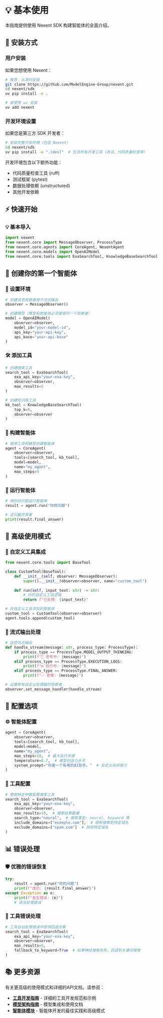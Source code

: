 # 💡 基本使用

本指南提供使用 Nexent SDK 构建智能体的全面介绍。

## 🚀 安装方式

### 用户安装
如果您想使用 Nexent：

```bash
# 推荐：从源码安装
git clone https://github.com/ModelEngine-Group/nexent.git
cd nexent/sdk
uv pip install -e .

# 或使用 uv 安装
uv add nexent
```

### 开发环境设置
如果您是第三方 SDK 开发者：

```bash
# 安装完整开发环境（包括 Nexent）
cd nexent/sdk
uv pip install -e ".[dev]"  # 包含所有开发工具（测试、代码质量检查等）
```

开发环境包含以下额外功能：
- 代码质量检查工具 (ruff)
- 测试框架 (pytest)
- 数据处理依赖 (unstructured)
- 其他开发依赖

## ⚡ 快速开始

### 💡 基本导入

```python
import nexent
from nexent.core import MessageObserver, ProcessType
from nexent.core.agents import CoreAgent, NexentAgent
from nexent.core.models import OpenAIModel
from nexent.core.tools import ExaSearchTool, KnowledgeBaseSearchTool
```

## 🤖 创建你的第一个智能体

### 🔧 设置环境

```python
# 创建消息观察者用于流式输出
observer = MessageObserver()

# 创建模型（模型和智能体必须使用同一个观察者）
model = OpenAIModel(
    observer=observer,
    model_id="your-model-id",
    api_key="your-api-key",
    api_base="your-api-base"
)
```

### 🛠️ 添加工具

```python
# 创建搜索工具
search_tool = ExaSearchTool(
    exa_api_key="your-exa-key", 
    observer=observer, 
    max_results=5
)

# 创建知识库工具
kb_tool = KnowledgeBaseSearchTool(
    top_k=5, 
    observer=observer
)
```

### 🤖 构建智能体

```python
# 使用工具和模型创建智能体
agent = CoreAgent(
    observer=observer,
    tools=[search_tool, kb_tool],
    model=model,
    name="my_agent",
    max_steps=5
)
```

### 🚀 运行智能体

```python
# 用你的问题运行智能体
result = agent.run("你的问题")

# 访问最终答案
print(result.final_answer)
```

## 🎯 高级使用模式

### 🔧 自定义工具集成

```python
from nexent.core.tools import BaseTool

class CustomTool(BaseTool):
    def __init__(self, observer: MessageObserver):
        super().__init__(observer=observer, name="custom_tool")
    
    def run(self, input_text: str) -> str:
        # 你的自定义工具逻辑
        return f"已处理: {input_text}"

# 将自定义工具添加到智能体
custom_tool = CustomTool(observer=observer)
agent.tools.append(custom_tool)
```

### 📡 流式输出处理

```python
# 监控流式输出
def handle_stream(message: str, process_type: ProcessType):
    if process_type == ProcessType.MODEL_OUTPUT_THINKING:
        print(f"🤔 思考中: {message}")
    elif process_type == ProcessType.EXECUTION_LOGS:
        print(f"⚙️ 执行中: {message}")
    elif process_type == ProcessType.FINAL_ANSWER:
        print(f"✅ 答案: {message}")

# 设置带有自定义处理器的观察者
observer.set_message_handler(handle_stream)
```

## 🔧 配置选项

### ⚙️ 智能体配置

```python
agent = CoreAgent(
    observer=observer,
    tools=[search_tool, kb_tool],
    model=model,
    name="my_agent",
    max_steps=10,  # 最大执行步骤
    temperature=0.7,  # 模型创造力水平
    system_prompt="你是一个有用的AI助手。"  # 自定义系统提示
)
```

### 🔧 工具配置

```python
# 使用特定参数配置搜索工具
search_tool = ExaSearchTool(
    exa_api_key="your-exa-key",
    observer=observer,
    max_results=10,  # 搜索结果数量
    search_type="neural",  # 搜索类型: neural, keyword 等
    include_domains=["example.com"],  # 限制搜索到特定域名
    exclude_domains=["spam.com"]  # 排除特定域名
)
```

## 📊 错误处理

### 🛡️ 优雅的错误恢复

```python
try:
    result = agent.run("你的问题")
    print(f"成功: {result.final_answer}")
except Exception as e:
    print(f"发生错误: {e}")
    # 适当处理错误
```

### 🔧 工具错误处理

```python
# 工具自动处理错误并提供回退方案
search_tool = ExaSearchTool(
    exa_api_key="your-exa-key",
    observer=observer,
    max_results=5,
    fallback_to_keyword=True  # 如果神经搜索失败，回退到关键词搜索
)
```

## 📚 更多资源

有关更高级的使用模式和详细的API文档，请参阅：

- **[工具开发指南](./core/tools)** - 详细的工具开发规范和示例
- **[模型架构指南](./core/models)** - 模型集成和使用文档
- **[智能体模块](./core/agents)** - 智能体开发的最佳实践和高级模式 